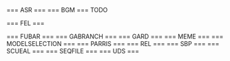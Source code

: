=== ASR ===
=== BGM ===
TODO

=== FEL ===

=== FUBAR ===
=== GABRANCH ===
=== GARD ===
=== MEME ===
=== MODELSELECTION ===
=== PARRIS ===
=== REL ===
=== SBP ===
=== SCUEAL ===
=== SEQFILE ===
=== UDS ===


